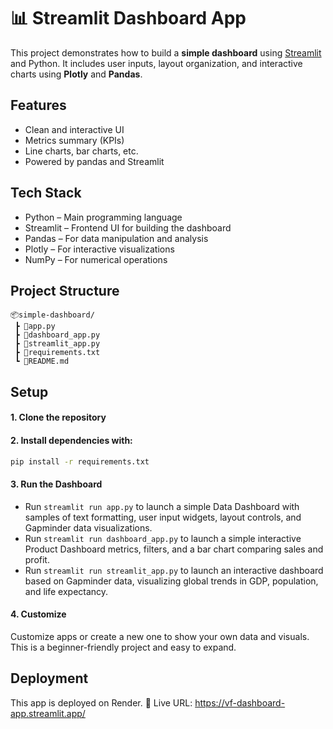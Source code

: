 # 📊 Streamlit Dashboard App

This project demonstrates how to build a **simple dashboard** using [Streamlit](https://streamlit.io/) and Python.
It includes user inputs, layout organization, and interactive charts using **Plotly** and **Pandas**.

## Features
- Clean and interactive UI
- Metrics summary (KPIs)
- Line charts, bar charts, etc.
- Powered by pandas and Streamlit

## Tech Stack
- Python – Main programming language
- Streamlit – Frontend UI for building the dashboard
- Pandas – For data manipulation and analysis
- Plotly – For interactive visualizations
- NumPy – For numerical operations

## Project Structure
```
📦simple-dashboard/
 ┣ 📄app.py
 ┣ 📄dashboard_app.py
 ┣ 📄streamlit_app.py
 ┣ 📄requirements.txt
 ┗ 📄README.md
```
## Setup

#### 1. Clone the repository

#### 2. Install dependencies with:

```bash
pip install -r requirements.txt
```

#### 3. Run the Dashboard
- Run `streamlit run app.py` to launch a simple Data Dashboard with samples of text formatting, user input widgets, layout controls, and Gapminder data visualizations.
- Run `streamlit run dashboard_app.py` to launch a simple interactive Product Dashboard metrics, filters, and a bar chart comparing sales and profit.
- Run `streamlit run streamlit_app.py` to launch an interactive dashboard based on Gapminder data, visualizing global trends in GDP, population, and life expectancy.

#### 4. Customize
Customize apps or create a new one to show your own data and visuals.
This is a beginner-friendly project and easy to expand.

## Deployment
This app is deployed on Render.
🔗 Live URL: https://vf-dashboard-app.streamlit.app/